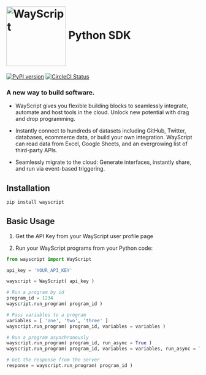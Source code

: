 # [<img src="https://user-images.githubusercontent.com/31461850/53454621-a1b39500-39dc-11e9-9b3c-276451d42437.png" width="155px" alt="WayScript" align="center">](https://wayscript.com) Python SDK

[![PyPI version](https://img.shields.io/pypi/v/wayscript.svg?color=blue&style=flat-square)](https://pypi.python.org/pypi/wayscript/) [![CircleCI Status](https://circleci.com/gh/wayscript/wayscript-python/tree/master.svg?style=shield)](https://circleci.com/gh/wayscript/wayscript-python/tree/master)

### A new way to build software.

* WayScript gives you flexible building blocks to seamlessly integrate, automate and host tools in the cloud. Unlock new potential with drag and drop programming.

* Instantly connect to hundreds of datasets including GitHub, Twitter, databases, ecommerce data, or build your own integration. WayScript can read data from Excel, Google Sheets, and an evergrowing list of third-party APIs.

* Seamlessly migrate to the cloud: Generate interfaces, instantly share, and run via event-based triggering. 

## Installation

```sh
pip install wayscript
```

## Basic Usage

1. Get the API Key from your WayScript user profile page

2. Run your WayScript programs from your Python code:

```python
from wayscript import WayScript

api_key = 'YOUR_API_KEY'

wayscript = WayScript( api_key )

# Run a program by id
program_id = 1234
wayscript.run_program( program_id )

# Pass variables to a program
variables = [ 'one', 'two', 'three' ]
wayscript.run_program( program_id, variables = variables )

# Run a program asynchronously
wayscript.run_program( program_id, run_async = True )
wayscript.run_program( program_id, variables = variables, run_async = True )

# Get the response from the server
response = wayscript.run_program( program_id )
```
